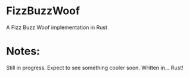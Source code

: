 # FizzBuzzWoof
A Fizz Buzz Woof implementation in Rust

# Notes:
Still in progress. Expect to see something cooler soon.
Written in... Rust!
